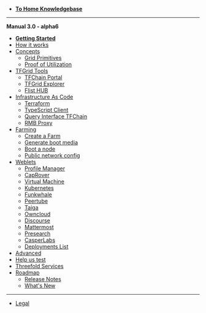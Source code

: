 - [**To Home Knowledgebase**](wiki/(https///library.threefold.me/info/threefold/))
-----------
**Manual 3.0 - alpha6**
- [**Getting Started**](wiki/tfgrid3_getstarted)
- [How it works](wiki/grid3_howitworks)
- [Concepts](wiki/manual3_home_new)
    - [Grid Primitives](wiki/threefold/tfgrid_primitives)
    - [Proof of Utilization](wiki/proof_of_utilization_manual)
- [TFGrid Tools](wiki/tfgrid_services)
    - [TFChain Portal](wiki/tfchain_portal_home)
    - [TFGrid Explorer](wiki/explorer_home)
    - [Flist HUB](wiki/flist_hub)
- [Infrastructure As Code](wiki/manual3_iac_home)
    - [Terraform](wiki/grid3_terraform_home)
    - [TypeScript Client](wiki/grid3_javascript_home)
    - [Query Interface TFChain](wiki/graphql)
    - [RMB Proxy](wiki/grid_proxy)
- [Farming](wiki/farming)
  - [Create a Farm](wiki/create_farm)
  - [Generate boot media](wiki/boot_media)
  - [Boot a node](wiki/booting_node)
  - [Public network config](wiki/public_config)
- [Weblets](wiki/weblets_home)
  - [Profile Manager](wiki/weblets_profile_manager)
  - [CapRover](wiki/weblets_caprover)
  - [Virtual Machine](wiki/weblets_vm)
  - [Kubernetes](wiki/weblets_k8s)
  - [Funkwhale](wiki/weblets_funkwhale)
  - [Peertube](wiki/weblets_peertube)
  - [Taiga](wiki/weblets_taiga)
  - [Owncloud](wiki/weblets_owncloud)
  - [Discourse](wiki/weblets_discourse)
  - [Mattermost](wiki/weblets_mattermost)
  - [Presearch](wiki/weblets_presearch)
  - [CasperLabs](wiki/weblets_casper)
  - [Deployments List](wiki/weblets_deployments_list)
- [Advanced](wiki/advanced)
- [Help us test](wiki/testing_home)
- [Threefold Services](wiki/manual3_tfservices)
- [Roadmap](wiki/threefold/roadmap_grid)
  - [Release Notes](wiki/releasenotes3)
  - [What's New](wiki/grid3_new)
------------
- [Legal](wiki/legal/legal_home)


<!-- - [Definitions & Concepts](wiki/threefold/definitions_concepts) -->
<!-- - [Concepts](wiki/grid3_definitions) -->
<!-- - [What you need to know](wiki/grid3_developer_basics) -->
<!-- - [How it works](wiki/grid3_howitworks) -->


<!-- - [Howto](wiki/tfgrid3_howto)
  - [Planetary Network](wiki/threefold/planetary_network)
  - [Quantum Safe Storage System](wiki/threefold/qsss_home) -->
